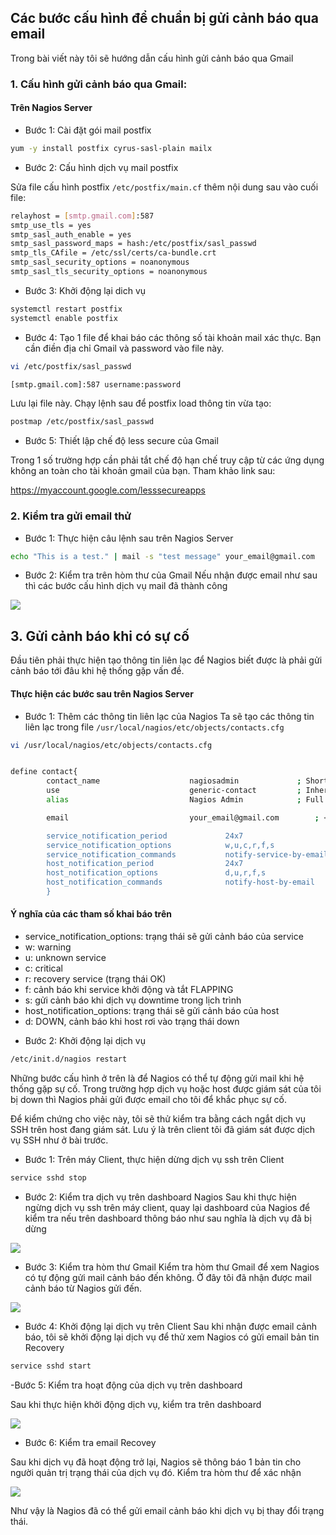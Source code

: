 ##  Các bước cấu hình để chuẩn bị gửi cảnh báo qua email

Trong bài viết này tôi sẽ hướng dẫn cấu hình gửi cảnh báo qua Gmail

### 1. Cấu hình gửi cảnh báo qua Gmail:

#### Trên Nagios Server

- Bước 1: Cài đặt gói mail postfix

```sh
yum -y install postfix cyrus-sasl-plain mailx
```

- Bước 2: Cấu hình dịch vụ mail postfix

Sửa file cấu hình postfix `/etc/postfix/main.cf` thêm nội dung sau vào cuối file:

```sh
relayhost = [smtp.gmail.com]:587
smtp_use_tls = yes
smtp_sasl_auth_enable = yes
smtp_sasl_password_maps = hash:/etc/postfix/sasl_passwd
smtp_tls_CAfile = /etc/ssl/certs/ca-bundle.crt
smtp_sasl_security_options = noanonymous
smtp_sasl_tls_security_options = noanonymous
```

- Bước 3: Khởi động lại dich vụ

```sh
systemctl restart postfix
systemctl enable postfix
```

- Bước 4: Tạo 1 file để khai báo các thông số tài khoản mail xác thực. Bạn cần điền địa chỉ Gmail và password vào file này.

```sh
vi /etc/postfix/sasl_passwd

[smtp.gmail.com]:587 username:password
```
Lưu lại file này. Chạy lệnh sau để postfix load thông tin vừa tạo:

```sh
postmap /etc/postfix/sasl_passwd
```

- Bước 5: Thiết lập chế độ less secure của Gmail

Trong 1 số trường hợp cần phải tắt chế độ hạn chế truy cập từ các ứng dụng không an toàn cho tài khoản gmail của bạn. Tham khảo link sau:

https://myaccount.google.com/lesssecureapps


### 2. Kiểm tra gửi email thử

- Bước 1: Thực hiện câu lệnh sau trên Nagios Server

```sh
echo "This is a test." | mail -s "test message" your_email@gmail.com
```

- Bước 2: Kiểm tra trên hòm thư của Gmail
Nếu nhận được email như sau thì các bước cấu hình dịch vụ mail đã thành công

<img src="https://i.imgur.com/my14gEM.jpg">

## 3. Gửi cảnh báo khi có sự cố
Đầu tiên phải thực hiện tạo thông tin liên lạc để Nagios biết được là phải gửi cảnh báo tới đâu khi hệ thống gặp vấn đề.

#### Thực hiện các bước sau trên Nagios Server

- Bước 1: Thêm các thông tin liên lạc của Nagios
Ta sẽ tạo các thông tin liên lạc trong file `/usr/local/nagios/etc/objects/contacts.cfg`

```sh
vi /usr/local/nagios/etc/objects/contacts.cfg


define contact{
        contact_name                    nagiosadmin             ; Short name of user
        use                             generic-contact         ; Inherit default values from generic-contact template (defined above)
        alias                           Nagios Admin            ; Full name of user

        email                           your_email@gmail.com        ; <<***** CHANGE THIS TO YOUR EMAIL ADDRESS ******

        service_notification_period             24x7
        service_notification_options            w,u,c,r,f,s
        service_notification_commands           notify-service-by-email
        host_notification_period                24x7
        host_notification_options               d,u,r,f,s
        host_notification_commands              notify-host-by-email
        }
```

#### Ý nghĩa của các tham số khai báo trên

<ul>
<li>service_notification_options: trạng thái sẽ gửi cảnh báo của service</li>
<li>w: warning</li>
<li>u: unknown service</li>
<li>c: critical</li>
<li>r: recovery service (trạng thái OK)</li>
<li>f: cảnh báo khi service khởi động và tắt FLAPPING</li>
<li>s: gửi cảnh báo khi dịch vụ downtime trong lịch trình</li>
<li>host_notification_options: trạng thái sẽ gửi cảnh báo của host</li>
<li>d: DOWN, cảnh báo khi host rơi vào trạng thái down</li>
</ul>

- Bước 2: Khởi động lại dịch vụ

```sh
/etc/init.d/nagios restart
```

Những bước cấu hình ở trên là để Nagios có thể tự động gửi mail khi hệ thống gặp sự cố. Trong trường hợp dịch vụ hoặc host được giám sát của tôi bị down thì Nagios phải gửi được email cho tôi để khắc phục sự cố.

Để kiểm chứng cho việc này, tôi sẽ thử kiểm tra bằng cách ngắt dịch vụ SSH trên host đang giám sát. Lưu ý là trên client tôi đã giám sát được dịch vụ SSH như ở bài trước.

- Bước 1: Trên máy Client, thực hiện dừng dịch vụ ssh trên Client

```sh
service sshd stop
```

- Bước 2: Kiểm tra dịch vụ trên dashboard Nagios
Sau khi thực hiện ngừng dịch vụ ssh trên máy client, quay lại dashboard của Nagios để kiểm tra nếu trên dashboard thông báo như sau nghĩa là dịch vụ đã bị dừng

<img src="https://i.imgur.com/sLqH0Xc.jpg">

- Bước 3: Kiểm tra hòm thư Gmail 
Kiểm tra hòm thư Gmail để xem Nagios có tự động gửi mail cảnh báo đến không. Ở đây tôi đã nhận được mail cảnh báo từ Nagios gửi đến.

<img src="https://i.imgur.com/Mpu0oix.jpg">

- Bước 4: Khởi động lại dịch vụ trên Client
Sau khi nhận được email cảnh báo, tôi sẽ khởi động lại dịch vụ để thử xem Nagios có gửi email bản tin Recovery

```sh
service sshd start
```

-Bước 5: Kiểm tra hoạt động của dịch vụ trên dashboard

Sau khi thực hiện khởi động dịch vụ, kiểm tra trên dashboard

<img src="https://i.imgur.com/awEpvbF.jpg">

- Bước 6: Kiểm tra email Recovey

Sau khi dịch vụ đã hoạt động trở lại, Nagios sẽ thông báo 1 bản tin cho người quản trị trạng thái của dịch vụ đó. Kiểm tra hòm thư để xác nhận

<img src="https://i.imgur.com/4YLhWNf.jpg">

Như vậy là Nagios đã có thể gửi email cảnh báo khi dịch vụ bị thay đổi trạng thái. 
